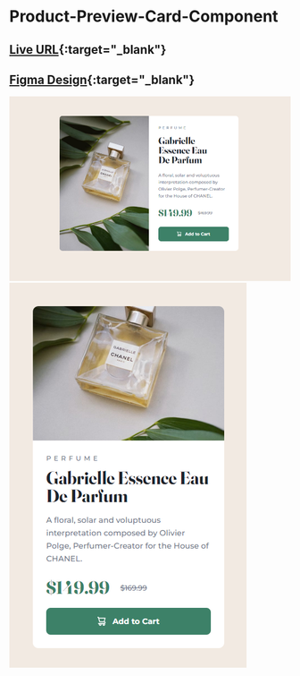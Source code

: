 # Product-Preview-Card-Component

## [Live URL](https://temuritsutskiridze.github.io/Product-Preview-Card-Component/){:target="\_blank"}

## [Figma Design](https://www.figma.com/file/rRE5dTvPjRrMWrPKCK9qwq/product-preview-card-component?node-id=0%3A1&mode=dev){:target="\_blank"}

![desktop-preview](./preview/desktop.png)
![mobile-preview](./preview/mobile.png)
